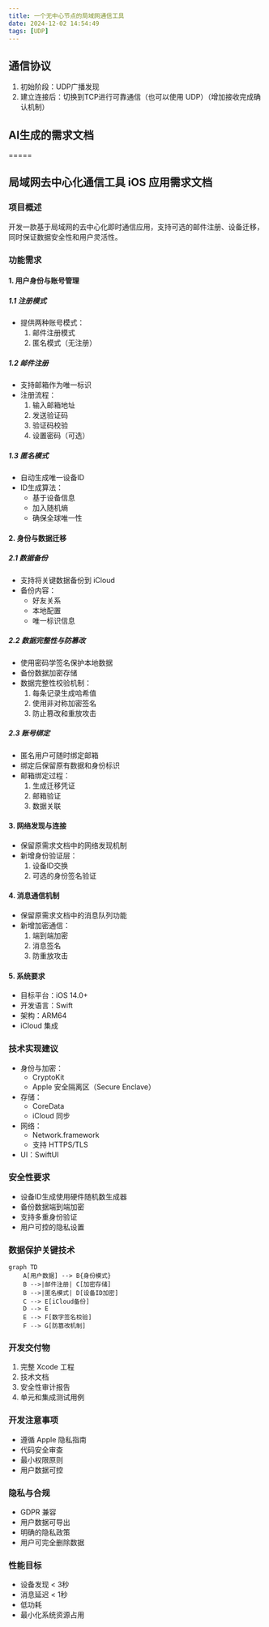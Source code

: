 ```yaml
---
title: 一个无中心节点的局域网通信工具
date: 2024-12-02 14:54:49
tags: [UDP]
---
```



## 通信协议
1. 初始阶段：UDP广播发现
2. 建立连接后：切换到TCP进行可靠通信（也可以使用 UDP）（增加接收完成确认机制）

## AI生成的需求文档


=====

## 局域网去中心化通信工具 iOS 应用需求文档

### 项目概述
开发一款基于局域网的去中心化即时通信应用，支持可选的邮件注册、设备迁移，同时保证数据安全性和用户灵活性。

### 功能需求

#### 1. 用户身份与账号管理
##### 1.1 注册模式
- 提供两种账号模式：
  1. 邮件注册模式
  2. 匿名模式（无注册）

##### 1.2 邮件注册
- 支持邮箱作为唯一标识
- 注册流程：
  1. 输入邮箱地址
  2. 发送验证码
  3. 验证码校验
  4. 设置密码（可选）

##### 1.3 匿名模式
- 自动生成唯一设备ID
- ID生成算法：
  - 基于设备信息
  - 加入随机熵
  - 确保全球唯一性

#### 2. 身份与数据迁移
##### 2.1 数据备份
- 支持将关键数据备份到 iCloud
- 备份内容：
  - 好友关系
  - 本地配置
  - 唯一标识信息

##### 2.2 数据完整性与防篡改
- 使用密码学签名保护本地数据
- 备份数据加密存储
- 数据完整性校验机制：
  1. 每条记录生成哈希值
  2. 使用非对称加密签名
  3. 防止篡改和重放攻击

##### 2.3 账号绑定
- 匿名用户可随时绑定邮箱
- 绑定后保留原有数据和身份标识
- 邮箱绑定过程：
  1. 生成迁移凭证
  2. 邮箱验证
  3. 数据关联

#### 3. 网络发现与连接
- 保留原需求文档中的网络发现机制
- 新增身份验证层：
  1. 设备ID交换
  2. 可选的身份签名验证

#### 4. 消息通信机制
- 保留原需求文档中的消息队列功能
- 新增加密通信：
  1. 端到端加密
  2. 消息签名
  3. 防重放攻击

#### 5. 系统要求
- 目标平台：iOS 14.0+
- 开发语言：Swift
- 架构：ARM64
- iCloud 集成

### 技术实现建议
- 身份与加密：
  - CryptoKit
  - Apple 安全隔离区（Secure Enclave）
- 存储：
  - CoreData
  - iCloud 同步
- 网络：
  - Network.framework
  - 支持 HTTPS/TLS
- UI：SwiftUI

### 安全性要求
- 设备ID生成使用硬件随机数生成器
- 备份数据端到端加密
- 支持多重身份验证
- 用户可控的隐私设置

### 数据保护关键技术
```mermaid
graph TD
    A[用户数据] --> B{身份模式}
    B -->|邮件注册| C[加密存储]
    B -->|匿名模式| D[设备ID加密]
    C --> E[iCloud备份]
    D --> E
    E --> F[数字签名校验]
    F --> G[防篡改机制]
```

### 开发交付物
1. 完整 Xcode 工程
2. 技术文档
3. 安全性审计报告
4. 单元和集成测试用例

### 开发注意事项
- 遵循 Apple 隐私指南
- 代码安全审查
- 最小权限原则
- 用户数据可控

### 隐私与合规
- GDPR 兼容
- 用户数据可导出
- 明确的隐私政策
- 用户可完全删除数据

### 性能目标
- 设备发现 < 3秒
- 消息延迟 < 1秒
- 低功耗
- 最小化系统资源占用